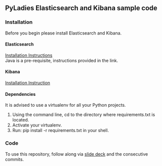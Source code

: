## PyLadies Elasticsearch and Kibana sample code

### Installation
Before you begin please install Elasticsearch and Kibana.

#### Elasticsearch
[Installation Instructions][1]  
Java is a pre-requisite, instructions provided in the link.

#### Kibana
[Installation Instruction][2]

#### Dependencies
It is advised to use a virtualenv for all your Python projects.
1. Using the command line, cd to the directory where requirements.txt is located.
2. Activate your virtualenv.
3. Run: pip install -r requirements.txt in your shell.

### Code
To use this repository, follow along via [slide deck][3] and the consecutive commits.

[1]: https://www.elastic.co/guide/en/elasticsearch/reference/5.6/_installation.html
[2]: https://www.elastic.co/downloads/kibana
[3]: http://pyladi.es/ES-kibana
